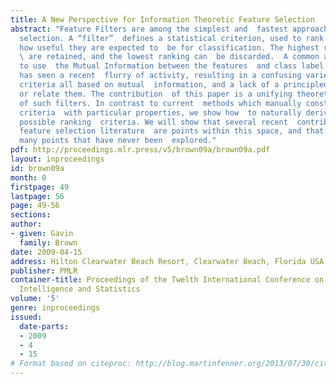 ```yaml
---
title: A New Perspective for Information Theoretic Feature Selection
abstract: "Feature Filters are among the simplest and  fastest approaches to feature
  selection. A “filter”  defines a statistical criterion, used to rank  features on
  how useful they are expected to  be for classification. The highest ranking features
  \ are retained, and the lowest ranking can  be discarded.  A common approach is
  to use  the Mutual Information between the features  and class label. This area
  has seen a recent  flurry of activity, resulting in a confusing variety  of heuristic
  criteria all based on mutual  information, and a lack of a principled way  to understand
  or relate them. The contribution  of this paper is a unifying theoretical  understanding
  of such filters. In contrast to current  methods which manually construct fi\flter
  criteria  with particular properties, we show how  to naturally derive a space of
  possible ranking  criteria. We will show that several recent  contributions in the
  feature selection literature  are points within this space, and that  there exist
  many points that have never been  explored."
pdf: http://proceedings.mlr.press/v5/brown09a/brown09a.pdf
layout: inproceedings
id: brown09a
month: 0
firstpage: 49
lastpage: 56
page: 49-56
sections: 
author:
- given: Gavin
  family: Brown
date: 2009-04-15
address: Hilton Clearwater Beach Resort, Clearwater Beach, Florida USA
publisher: PMLR
container-title: Proceedings of the Twelth International Conference on Artificial
  Intelligence and Statistics
volume: '5'
genre: inproceedings
issued:
  date-parts:
  - 2009
  - 4
  - 15
# Format based on citeproc: http://blog.martinfenner.org/2013/07/30/citeproc-yaml-for-bibliographies/
---
```

